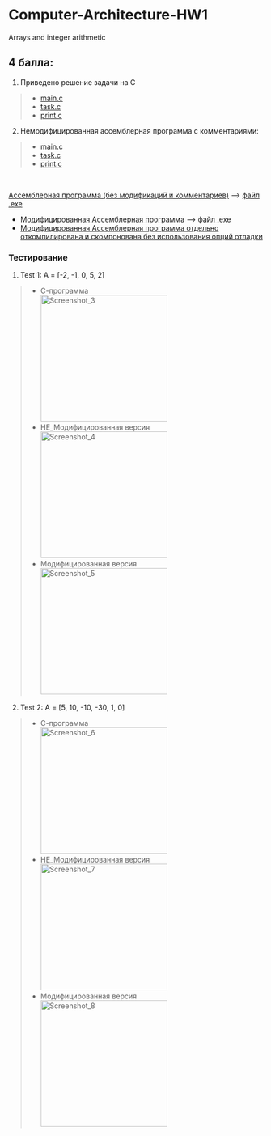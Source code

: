 # Computer-Architecture-HW1
Arrays and integer arithmetic

## 4 балла:
1) Приведено решение задачи на C <br>
> * [main.c](https://github.com/ArtemFed/Computer-Architecture-HW1/blob/1b666c6c6c8fda0c04d10f0160e4615a3ae3f59c/C%20Files/main.c) <br>
> * [task.c](https://github.com/ArtemFed/Computer-Architecture-HW1/blob/1b666c6c6c8fda0c04d10f0160e4615a3ae3f59c/C%20Files/task.c) <br>
> * [print.c](https://github.com/ArtemFed/Computer-Architecture-HW1/blob/1b666c6c6c8fda0c04d10f0160e4615a3ae3f59c/C%20Files/print.c) <br>
2) Немодифицированная ассемблерная программа с комментариями: <br>
> * [main.c](https://github.com/ArtemFed/Computer-Architecture-HW1/blob/1b666c6c6c8fda0c04d10f0160e4615a3ae3f59c/Assembler/main.s) <br>
> * [task.c](https://github.com/ArtemFed/Computer-Architecture-HW1/blob/1b666c6c6c8fda0c04d10f0160e4615a3ae3f59c/Assembler/task.s) <br>
> * [print.c](https://github.com/ArtemFed/Computer-Architecture-HW1/blob/1b666c6c6c8fda0c04d10f0160e4615a3ae3f59c/Assembler/print.s) <br>
 <br>
 
 [Ассемблерная программа (без модификаций и комментариев)](https://github.com/ArtemFed/Computer-Architecture-HW1/blob/6c2395f2a2be8598a75ea928cbf0e845671ab8ff/HW1.s)  -->  [файл .exe](https://github.com/ArtemFed/Computer-Architecture-HW1/blob/d348ed0f77a0dc4db09101e6fa3d0753d5c7f5e5/%D0%90%D1%81%D1%81%D0%B5%D0%BC%D0%B1%D0%BB%D0%B5%D1%80%D0%BD%D0%B0%D1%8F-%D0%BF%D1%80%D0%BE%D0%B3%D1%80%D0%B0%D0%BC%D0%BC%D0%B0/HW1_assembler)
 * [Модифицированная Ассемблерная программа](https://github.com/ArtemFed/Computer-Architecture-HW1/blob/8f9fddbf79921448846286b128f1938aa6921135/HW1_mod.s)  -->  [файл .exe](https://github.com/ArtemFed/Computer-Architecture-HW1/blob/82c6f948554662427d0b09c10310744652f0689a/%D0%90%D1%81%D1%81%D0%B5%D0%BC%D0%B1%D0%BB%D0%B5%D1%80%D0%BD%D0%B0%D1%8F-%D0%BF%D1%80%D0%BE%D0%B3%D1%80%D0%B0%D0%BC%D0%BC%D0%B0-%D0%9C%D0%BE%D0%B4/HW1_assembler_mod)
 * [Модифицированная Ассемблерная программа отдельно откомпилирована и скомпонована без использования опций отладки]()

### Тестирование
1. Test 1: А = [-2, -1, 0, 5, 2] <br/>
  > * С-программа <br/>
  > <img width="250" alt="Screenshot_3" src="https://user-images.githubusercontent.com/57373162/194143442-8ed1c026-cae8-4c5f-8126-4d2e1fcbee8c.png"> <br/>
  > * НЕ_Модифицированная версия <br/>
  > <img width="250" alt="Screenshot_4" src="https://user-images.githubusercontent.com/57373162/194087152-220b1cf1-7a57-4893-b814-1894cb8e6d1f.png"> <br/>
  > * Модифицированная версия <br/>
  > <img width="250" alt="Screenshot_5" src="https://user-images.githubusercontent.com/57373162/194087184-31b1156b-3a99-4ba9-b0ee-0125d10186c6.png"> <br/>

2. Test 2: A = [5, 10, -10, -30, 1, 0]
  > * С-программа <br/>
  > <img width="250" alt="Screenshot_6" src="https://user-images.githubusercontent.com/57373162/194143651-7355de9d-b29f-476e-8a19-0eb0282a4069.png"> <br/>
  > * НЕ_Модифицированная версия <br/>
  > <img width="250" alt="Screenshot_7" src="https://user-images.githubusercontent.com/57373162/194143882-3d997d5a-7c70-40d1-adb2-bc96f3367089.png"> <br/>
  > * Модифицированная версия <br/>
  > <img width="250" alt="Screenshot_8" src="https://user-images.githubusercontent.com/57373162/194143906-bbc3c5ca-66a0-4b59-a726-2ca155ac76a4.png"> <br/>
